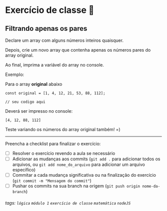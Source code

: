 

# Exercício de classe 🏫

## Filtrando apenas os pares

Declare um array com alguns números inteiros quaisquer.

Depois, crie um novo array que contenha apenas os números pares do array original.

Ao final, imprima a variável do array no console.

Exemplo:

Para o array **original** abaixo
```javascript=
const original = [1, 4, 12, 21, 53, 88, 112];

// seu codigo aqui
```
Deverá ser impresso no console:
```
[4, 12, 88, 112]
```

Teste variando os números do array original também! =)

---

Preencha a checklist para finalizar o exercício:

- [ ] Resolver o exercício revendo a aula se necessário
- [ ] Adicionar as mudanças aos commits (`git add .` para adicionar todos os arquivos, ou `git add nome_do_arquivo` para adicionar um arquivo específico)
- [ ] Commitar a cada mudança significativa ou na finalização do exercício (`git commit -m "Mensagem do commit"`)
- [ ] Pushar os commits na sua branch na origem (`git push origin nome-da-branch`)

###### tags: `lógica` `módulo 1` `exercício de classe` `matemática` `nodeJS`
